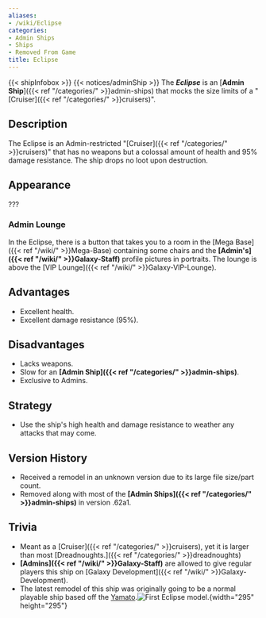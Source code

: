 ```yaml
---
aliases:
- /wiki/Eclipse
categories:
- Admin Ships
- Ships
- Removed From Game
title: Eclipse
---
```


{{< shipInfobox >}} {{< notices/adminShip >}} The **_Eclipse_** is an [**Admin Ship**]({{< ref "/categories/" >}}admin-ships) that mocks the size limits of a "[Cruiser]({{< ref "/categories/" >}}cruisers)".

## Description

The Eclipse is an Admin-restricted "[Cruiser]({{< ref "/categories/" >}}cruisers)" that has no weapons but a colossal amount of health and 95% damage resistance. The ship drops no loot upon destruction.

## Appearance

???

### Admin Lounge 

In the Eclipse, there is a button that takes you to a room in the [Mega Base]({{< ref "/wiki/" >}}Mega-Base) containing some chairs and the **[Admin's]({{< ref "/wiki/" >}}Galaxy-Staff)** profile pictures in portraits. The lounge is above the [VIP Lounge]({{< ref "/wiki/" >}}Galaxy-VIP-Lounge).

## Advantages

- Excellent health.
- Excellent damage resistance (95%).

## Disadvantages

- Lacks weapons.
- Slow for an **[Admin Ship]({{< ref "/categories/" >}}admin-ships)**.
- Exclusive to Admins.

## Strategy

- Use the ship's high health and damage resistance to weather any attacks that may come.

## Version History 

- Received a remodel in an unknown version due to its large file size/part count.
- Removed along with most of the **[Admin Ships]({{< ref "/categories/" >}}admin-ships)** in version .62a1.

## Trivia

- Meant as a [Cruiser]({{< ref "/categories/" >}}cruisers), yet it is larger than most [Dreadnoughts.]({{< ref "/categories/" >}}dreadnoughts)
- **[Admins]({{< ref "/wiki/" >}}Galaxy-Staff)** are allowed to give regular players this ship on [Galaxy Development]({{< ref "/wiki/" >}}Galaxy-Development).
- The latest remodel of this ship was originally going to be a normal playable ship based off the [Yamato](https://en.wikipedia.org/wiki/Japanese_battleship_Yamato).![First
Eclipse model.](Eclipse.png "First Eclipse model."){width="295" height="295"}